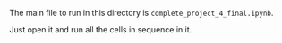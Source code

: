 The main file to run in this directory is `complete_project_4_final.ipynb`.

Just open it and run all the cells in sequence in it.